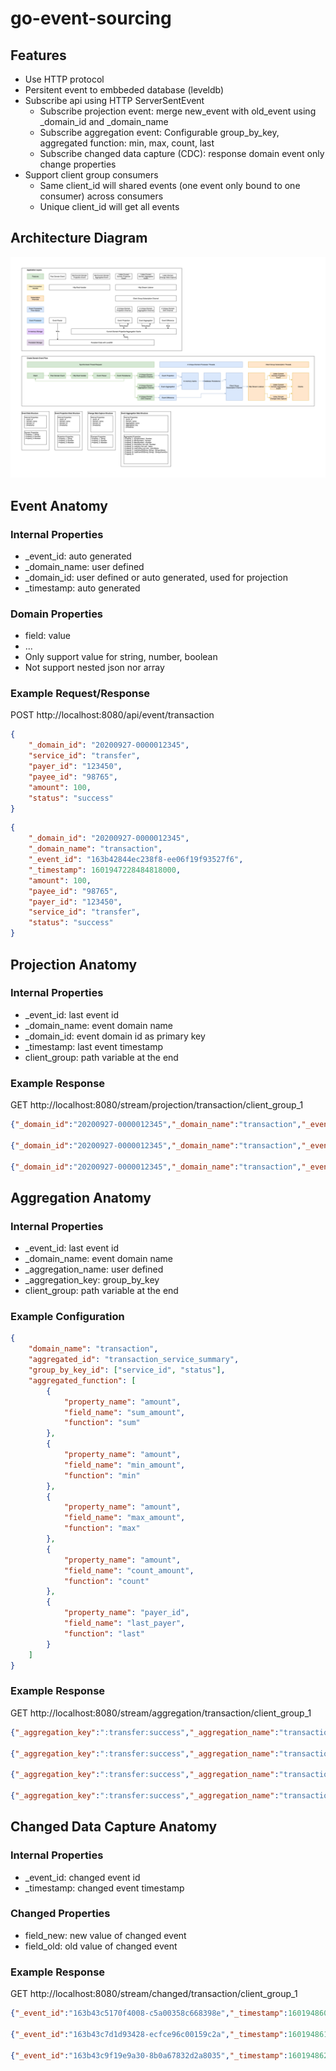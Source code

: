 # go-event-sourcing

## Features
- Use HTTP protocol
- Persitent event to embbeded database (leveldb)
- Subscribe api using HTTP ServerSentEvent
  - Subscribe projection event: merge new_event with old_event using _domain_id and _domain_name
  - Subscribe aggregation event: Configurable group_by_key, aggregated function: min, max, count, last
  - Subscribe changed data capture (CDC): response domain event only change properties
- Support client group consumers
  - Same client_id will shared events (one event only bound to one consumer) across consumers
  - Unique client_id will get all events


## Architecture Diagram
![alt text](https://raw.githubusercontent.com/samuraiiway/go-event-sourcing/develop/go-event-store.png)

## Event Anatomy
### Internal Properties
- _event_id: auto generated
- _domain_name: user defined
- _domain_id: user defined or auto generated, used for projection
- _timestamp: auto generated
### Domain Properties
- field: value
- ...
- Only support value for string, number, boolean
- Not support nested json nor array
### Example Request/Response
POST http://localhost:8080/api/event/transaction
```json
{
    "_domain_id": "20200927-0000012345",
    "service_id": "transfer",
    "payer_id": "123450",
    "payee_id": "98765",
    "amount": 100,
    "status": "success"
}
```
```json
{
    "_domain_id": "20200927-0000012345",
    "_domain_name": "transaction",
    "_event_id": "163b42844ec238f8-ee06f19f93527f6",
    "_timestamp": 1601947228484818000,
    "amount": 100,
    "payee_id": "98765",
    "payer_id": "123450",
    "service_id": "transfer",
    "status": "success"
}
```

## Projection Anatomy
### Internal Properties
- _event_id: last event id
- _domain_name: event domain name
- _domain_id:  event domain id as primary key
- _timestamp: last event timestamp
- client_group: path variable at the end
### Example Response
GET http://localhost:8080/stream/projection/transaction/client_group_1
```json
{"_domain_id":"20200927-0000012345","_domain_name":"transaction","_event_id":"163b432f943d6230-972778c45d952007","_timestamp":1601947964089921000,"amount":100,"payee_id":"98765","payer_id":"123450","service_id":"transfer","status":"pending"}

{"_domain_id":"20200927-0000012345","_domain_name":"transaction","_event_id":"163b432fa4a067f8-c14ae2f7c8f48313","_timestamp":1601947964364847000,"amount":100,"payee_id":"98765","payer_id":"123450","service_id":"transfer","status":"confirm"}

{"_domain_id":"20200927-0000012345","_domain_name":"transaction","_event_id":"163b432fc1b97118-31d0c889289c0813","_timestamp":1601947964853026000,"amount":100,"payee_id":"98765","payer_id":"123450","service_id":"transfer","status":"success"}
```

## Aggregation Anatomy
### Internal Properties
- _event_id: last event id
- _domain_name: event domain name
- _aggregation_name: user defined
- _aggregation_key: group_by_key
- client_group: path variable at the end
### Example Configuration
```json
{
    "domain_name": "transaction",
    "aggregated_id": "transaction_service_summary",
    "group_by_key_id": ["service_id", "status"],
    "aggregated_function": [
        {
            "property_name": "amount",
            "field_name": "sum_amount",
            "function": "sum"
        },
        {
            "property_name": "amount",
            "field_name": "min_amount",
            "function": "min"
        },
        {
            "property_name": "amount",
            "field_name": "max_amount",
            "function": "max"
        },
        {
            "property_name": "amount",
            "field_name": "count_amount",
            "function": "count"
        },
        {
            "property_name": "payer_id",
            "field_name": "last_payer",
            "function": "last"
        }
    ]
}
```
### Example Response
GET http://localhost:8080/stream/aggregation/transaction/client_group_1
```json
{"_aggregation_key":":transfer:success","_aggregation_name":"transaction_service_summary","_domain_name":"transaction","_event_id":"163b436b54015f28-d24b1e9a5570c704","_timestamp":1601948220710284000,"count_amount":600005,"last_payer":"123450","max_amount":499999,"min_amount":0,"sum_amount":129999700500}

{"_aggregation_key":":transfer:success","_aggregation_name":"transaction_service_summary","_domain_name":"transaction","_event_id":"163b436c3f1359a8-93e13da04fecc833","_timestamp":1601948224654116000,"count_amount":600006,"last_payer":"123450","max_amount":499999,"min_amount":0,"sum_amount":129999700510}

{"_aggregation_key":":transfer:success","_aggregation_name":"transaction_service_summary","_domain_name":"transaction","_event_id":"163b436cba3f5cf8-76b07a4f849d3a6c","_timestamp":1601948226720592000,"count_amount":600007,"last_payer":"123450","max_amount":499999,"min_amount":0,"sum_amount":129999700511}

{"_aggregation_key":":transfer:success","_aggregation_name":"transaction_service_summary","_domain_name":"transaction","_event_id":"163b436da0e52f70-86c74811083b4eeb","_timestamp":1601948230590217000,"count_amount":600008,"last_payer":"123450","max_amount":499999,"min_amount":0,"sum_amount":129999701511}
```

## Changed Data Capture Anatomy
### Internal Properties
- _event_id: changed event id
- _timestamp: changed event timestamp
### Changed Properties
- field_new: new value of changed event
- field_old: old value of changed event

### Example Response
GET http://localhost:8080/stream/changed/transaction/client_group_1
```json
{"_event_id":"163b43c5170f4008-c5a00358c668398e","_timestamp":1601948606234840000,"status_new":"failed","status_old":"success"}

{"_event_id":"163b43c7d1d93428-ecfce96c00159c2a","_timestamp":1601948617958572000,"status_new":"canceled","status_old":"failed"}

{"_event_id":"163b43c9f19e9a30-8b0a67832d2a8035","_timestamp":1601948627081537000,"status_new":"refunded","status_old":"canceled"}
```
